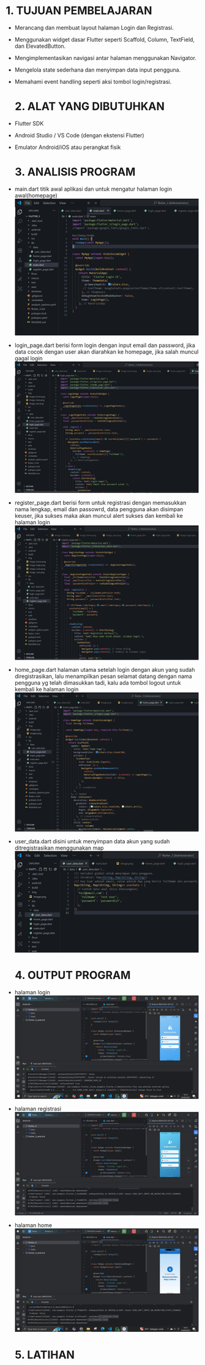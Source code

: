    # 1. TUJUAN PEMBELAJARAN
- Merancang dan membuat layout halaman Login dan Registrasi.
- Menggunakan widget dasar Flutter seperti Scaffold, Column, TextField, dan ElevatedButton.
- Mengimplementasikan navigasi antar halaman menggunakan Navigator.
- Mengelola state sederhana dan menyimpan data input pengguna.
- Memahami event handling seperti aksi tombol login/registrasi.

   # 2. ALAT YANG DIBUTUHKAN
- Flutter SDK
- Android Studio / VS Code (dengan ekstensi Flutter)
- Emulator Android/iOS atau perangkat fisik

   # 3. ANALISIS PROGRAM
- main.dart
    titik awal aplikasi dan untuk mengatur halaman login awal(homepage)
    ![main.dart](img/image_main.png)

- login_page.dart
    berisi form login dengan input email dan password, jika data cocok dengan user akan diarahkan ke homepage, jika salah muncul gagal login
    ![login_page.dart](img/image_login_page.png)

- register_page.dart
    berisi form untuk registrasi dengan memasukkan nama lengkap, email dan passowrd, data pengguna akan disimpan keuser, jika sukses maka akan muncul alert sukses dan kembali ke halaman login
    ![register_page.dart](img/image_register.png)

- home_page.dart
    halaman utama setelah login dengan akun yang sudah diregistrasikan, lalu menampilkan pesan selamat datang dengan nama pengguna yg telah dimasukkan tadi, kalu ada tombol logout untuk kembali ke halaman login
    ![home_page.dart](img/image_home.png)

- user_data.dart
    disini untuk menyimpan data akun yang sudah ditregistrasikan menggunakan map
    ![user_data.dart](img/image_user.png)

   # 4. OUTPUT PROGRAM
- halaman login
    ![login](img/output_login.png)
- halaman registrasi
    ![registrasi](img/output_registrasi.jpg)
- halaman home
    ![home](img/output_home.png)

   # 5. LATIHAN 
